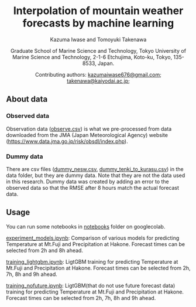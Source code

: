 <div align="center">

# Interpolation of mountain weather forecasts by machine learning

Kazuma Iwase and Tomoyuki Takenawa

Graduate School of Marine Science and Technology, Tokyo University of
Marine Science and Technology, 2-1-6 Etchujima, Koto-ku, Tokyo,
135-8533, Japan.

Contributing authors: kazumaiwase676@gmail.com;
takenawa@kaiyodai.ac.jp;

<div align="left">

## About data

### Observed data
Observation data ([observe.csv](data/observe.csv)) is what we pre-processed from data downloaded from the JMA (Japan Meteorological Agency) website (https://www.data.jma.go.jp/risk/obsdl/index.php).

### Dummy data
There are csv files ([dummy_nesw.csv](data/dummy_nesw.csv), [dummy_tenki_to_kurasu.csv](data/dummy_tenki_to_kurasu.csv)) in the data folder, but they are dummy data.
Note that they are not the data used in this research.
Dummy data was created by adding an error to the observed data so that the RMSE after 8 hours match the actual forecast data.

## Usage
You can run some notebooks in [notebooks](notebooks) folder on googlecolab.

[experiment_models.ipynb](notebooks/experiment_models.ipynb): Comparison of various models for predicting Temperature at Mt.Fuji and Precipitation at Hakone. Forecast times can be selected from 2h and 8h ahead.

[training_lightgbm.ipynb](notebooks/training_lightgbm.ipynb): LigtGBM training for predicting Temperature at Mt.Fuji and Precipitation at Hakone. Forecast times can be selected from 2h, 7h, 8h and 9h ahead. 

[training_nofuture.ipynb](notebooks/training_nofuture.ipynb): LigtGBM(that do not use future forecast data) training for predicting Temperature at Mt.Fuji and Precipitation at Hakone. Forecast times can be selected from 2h, 7h, 8h and 9h ahead. 